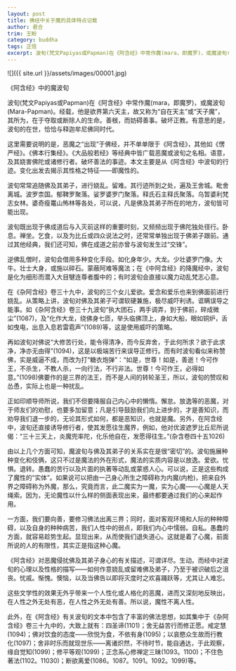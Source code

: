 ```yaml
---
layout: post
title: 佛经中关于魔的具体特点记载
author: 君合
trim: 王盼
category: buddha
tags: 正信
excerpt: 波旬(梵文Papiyas或Papman)在《阿含经》中常作魔(mara，即魔罗)，或魔波旬(Mara-Papman)。经载，他是欲界第六天主，故又称为“自在天主”或“天子魔”，其所为，在于夺取或断除人的生命。善根，而妨碍善事。破坏正教。有意思的是，波旬的在世，恰恰与释迦牟尼佛同时代。
---
```


![]({{ site.url }}/assets/images/00001.jpg)

《阿含经》中的魔波旬

波旬(梵文Papiyas或Papman)在《阿含经》中常作魔(mara，即魔罗)，或魔波旬(Mara-Papman)。经载，他是欲界第六天主，故又称为“自在天主”或“天子魔”，其所为，在于夺取或断除人的生命。善根，而妨碍善事。破坏正教。有意思的是，波旬的在世，恰恰与释迦牟尼佛同时代。

这里需要说明的是，恶魔之“出现”于佛经，并不单单限于《阿含经》，其他如《愣严经》。《佛本行集经》。《大品般若经》等经典中皆广载恶魔或波旬之名相。语意，及其娆害佛陀或诸修行者。破坏善法的事迹。本文主要是从《阿含经》中波旬的行迹。变化出发去揭示其性格之特征——即魔性的。

波旬常常追随佛及其弟子，进行娆乱。留难。其行迹所到之处，遍及王舍城。毗舍离城。波罗柰国。郁鞞罗聚落。娑罗婆罗门聚落。释氏石主释氏聚落。乌暂婆利梵志女林。婆奇瘦鼍山怖林等各处，可以说，凡是佛及其弟子所在的地方，波旬皆可能出现。

波旬既出现于佛成道后与入灭前这样的重要时刻，又频频出现于佛陀独处径行。卧息。禅坐。乞食，以及为比丘或四众说法之时，还常常单独出现于佛弟子跟前。通过其他经典，我们还可知，佛在成道之前亦曾与波旬发生过“交锋”。

逆佛乱僧时，波旬会借用多种变化手段。如化身年少。大龙。少壮婆罗门像。大牛。壮士大身，或施以碎石。蒙蔽阿难等魔法；在《中阿含经》的降魔经中，波旬是化为细形而潜入大目犍连尊者腹中的；有时波旬会直接以魔力动乱梵志心意。

在《杂阿含经》卷三十九中，波旬的三个女儿爱欲。爱念和爱乐也来到佛面前进行娆乱。从策略上讲，波旬对佛及其弟子可谓软硬兼施，极尽威吓利诱。诓瞒误导之能事。如《杂阿含经》卷三十九波旬“执大团石，两手调弄，到于佛前，碎成微尘”(1087)，及“化作大龙，绕佛身七匝，举头临佛顶上，身如大船，眼如铜炉，舌如曳电，出息入息若雷雹声”(1089)等，这是使用威吓的策略。

再如波旬对佛说“大修苦行处，能令得清净，而今反弃舍，于此何所求？欲于此求净，净亦无由得”(1094)，这是以极端苦行来误导正修行。而有时波旬看似来称赞佛，实是威逼不成，而改为打“糖衣炮弹”：“如是，世尊！如是，善逝！今可作王，不杀生，不教人杀，一向行法，不行非法。世尊！今可作王，必得如意。”(1098)佛要作的是三界的法王，而不是人间的转轮圣王，所以，波旬的赞叹和怂恿，实际上也是一种扰乱。

正如印顺导师所说，我们不但要降服自己内心中的懒惰。懈怠。放逸等的恶魔，对于师友们的劝慰，也要多加留意；凡是引导鼓励我们向上进步的，才是善知识，而劝导我们退一步的，无论其形式如何，都是恶知识，也就是魔。另外，在阿含经中，波旬还直接诱导修行者，使其发愿往生魔界，例如，他对优波遮罗比丘尼所说偈：“三十三天上，炎魔兜率陀，化乐他自在，发愿得往生。”(杂含卷四十五1026)

由以上几个方面可知，魔波旬与佛及其弟子的关系实在是很“密切”的。波旬施展种种变化和伎俩，这只不过是魔法的外在形式，魔法的实质内容是以放逸。爱欲。忧惧。退转。愚蠢的苦行以及片面的执著等动乱或蒙惑人心。可以说，正是这些构成了魔性的“实体”。如果说可以把由一己身心所生之障碍称为内魔(内枪)，把来自外界之障碍称为外魔，那么，究竟而言，此二魔实为一魔，实为心魔——心魔是人天绳索。因为，无论魔性以什么样的侧面表现出来，最终都要通过我们的心来起作用。

一方面，我们要向善，要修习佛法出离三界；同时，面对客观环境和人际的种种障碍，以及自身的种种病苦，我们人性中的弱点，即我们内心中懦弱。自私。愚蠢的方面，就容易趁势生起。显现出来，从而使我们退失道心。这就是着了心魔，前面所说的人的有限性，其实正是指这种心魔。

《阿含经》对恶魔侵扰佛及其弟子身心的有关描述，可谓详尽。生动。而经中对波旬的心理以及性格的描写——如何作意娆乱或留难佛及弟子，乃至于被识破后之沮丧。忧戚。惭愧。懊恼，以及当佛告以即将灭度时之欢喜踊跃等，尤其让人难忘。

这些文学性的效果无外乎带来一个人性化或人格化的恶魔，进而又深刻地反映出，在人性之外无处有恶，在人性之外无处有善。所以说，魔性不离人性。

此外，在《阿含经》有关波旬的文本中包含了丰富的佛法思想，如其集中于《杂阿含经》卷三十九中的，大致上就有：四圣谛(1101)；舍无益苦行而修正愿。戒定慧(1094)；佛对饮食的态度——欣悦为食，不依有身(1095)；以哀愍众生故而行教化(1097)；舍非时乐而就现世乐——离诸炽然，不待时节，能自通达，于此观察，缘自觉知(1099)；修平等观(1099)；正念系心修禅定三昧(1093。1100)；不住色著法(1102。11030)；断欲离爱(1086。1087。1091。1092。1099)等。
